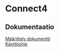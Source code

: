 # Connect4
## Dokumentaatio
[Määrittely dokumentti](https://github.com/VeetiE/harjoitustyo/dokumentaatio/maarittelydokumentti.md)  
[Käyttöohje](https://github.com/VeetiE/harjoitustyo/dokumentaatio/kayttoohje.md)

